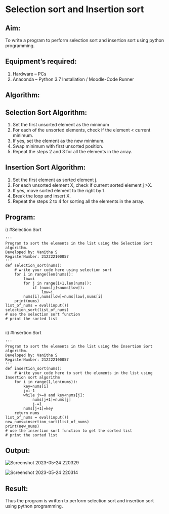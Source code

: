 # Selection sort and Insertion sort
## Aim:
To write a program to perform selection sort and insertion sort using python programming.
## Equipment’s required:
1.	Hardware – PCs
2.	Anaconda – Python 3.7 Installation / Moodle-Code Runner
## Algorithm:
## Selection Sort Algorithm:
1.	Set the first unsorted element as the minimum
2.	For each of the unsorted elements, check if the element < current minimum.
3.	If yes, set the element as the new minimum.
4.	Swap minimum with first unsorted position.
5.	Repeat the steps 2 and 3 for all the elements in the array.
## Insertion Sort Algorithm: 
1.	Set the first element as sorted element j.
2.	For each unsorted element X, check if current sorted element j >X.
3.	If yes, move sorted element to the right by 1.
4.	Break the loop and insert X.
5.	Repeat the steps 2 to 4 for sorting all the elements in the array.
## Program:
i)	#Selection Sort
```
''' 
Program to sort the elements in the list using the Selection Sort algorithm.
Developed by: Vanitha S
RegisterNumber: 212222100057
'''
def selection_sort(nums):
    # write your code here using selection sort
    for i in range(len(nums)):
        low=i
        for j in range(i+1,len(nums)):
            if (nums[j]<nums[low]):
                low=j
        nums[i],nums[low]=nums[low],nums[i]
    print(nums)
list_of_nums = eval(input())
selection_sort(list_of_nums)
# use the selection sort function
# print the sorted list


```
ii)	#Insertion Sort
```
''' 
Program to sort the elements in the list using the Insertion Sort algorithm.
Developed by: Vanitha S
RegisterNumber: 212222100057
'''
def insertion_sort(nums):
    # Write your code here to sort the elements in the list using Insertion sort algorithm
    for i in range(1,len(nums)):
        key=nums[i]
        j=i-1
        while j>=0 and key<nums[j]:
            nums[j+1]=nums[j]
            j-=1
        nums[j+1]=key
    return nums
list_of_nums = eval(input())
new_nums=insertion_sort(list_of_nums)
print(new_nums)
# use the insertion sort function to get the sorted list
# print the sorted list

```

## Output:
![Screenshot 2023-05-24 220329](https://github.com/Vanitha-SM/Sorting-Algorithm/assets/119557985/4d8f86e2-b550-445d-8b42-db7e75a89a03)

![Screenshot 2023-05-24 220314](https://github.com/Vanitha-SM/Sorting-Algorithm/assets/119557985/1699c4bb-91b9-4185-81a6-47b71fa41043)

## Result:
Thus the program is written to perform selection sort and insertion sort using python programming.
